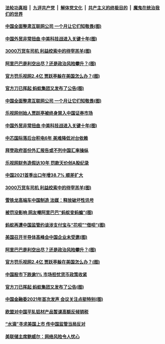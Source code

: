 ####  [法轮功真相](../../../../basic/blob/master/README.md?t=04140002) &nbsp;|&nbsp; [九评共产党](../../../../9ping.md/blob/master/README.md?t=04140002) &nbsp;|&nbsp; [解体党文化](../../../../jtdwh.md/blob/master/README.md?t=04140002)  &nbsp;|&nbsp; [共产主义的终极目的](../../../../gczydzjmd.md/blob/master/README.md?t=04140002) &nbsp;|&nbsp; [魔鬼在统治我们的世界](../../../../mgztzwmdsj.md/blob/master/README.md?t=04140002) 

#### [中国全面整肃互联网公司 一个月让它们知敬畏(图)](../pages/p5/968652.md?t=04140002) 

#### [中国外贸非常扭曲 中美科技战进入关键十年(图)](../pages/p5/968636.md?t=04140002) 

#### [3000万货车司机 利益绞索中的待宰羔羊(图)](../pages/p5/968599.md?t=04140002) 

#### [阿里巴巴是利空出尽？还是政治风险攀升？(图)](../pages/p5/968570.md?t=04140002) 

#### [官方罚乐视网2.4亿 贾跃亭躲在美国怎么办？(图)](../pages/p5/968530.md?t=04140002) 

#### [官方刀已挥起 蚂蚁集团又发布了公告(图)](../pages/p5/968525.md?t=04140002) 

#### [中国全面整肃互联网公司 一个月让它们知敬畏(图)](../pages/p5/968652.md?t=04140002) 

#### [乐视网创始人贾跃亭被终身禁入中国证券市场](../pages/p5/968649.md?t=04140002) 

#### [中国外贸非常扭曲 中美科技战进入关键十年(图)](../pages/p5/968636.md?t=04140002) 

#### [中芯国际落后台积电6年 美难降低对台依赖](../pages/p5/968632.md?t=04140002) 

#### [拜登政府首份外汇报告或不列中国汇率操纵](../pages/p5/968630.md?t=04140002) 

#### [乐视网财务造假达10年 罚款天价创A股纪录](../pages/p5/968602.md?t=04140002) 

#### [中国2021首季出口年增38.7% 顺差扩大](../pages/p5/968600.md?t=04140002) 

#### [3000万货车司机 利益绞索中的待宰羔羊(图)](../pages/p5/968599.md?t=04140002) 

#### [雪铁龙高端车中国制造 法媒：释放破坏性讯号](../pages/p5/968591.md?t=04140002) 

#### [被罚没影响 网友嘲阿里巴巴“蚂蚁变蚂蝗”(图)](../pages/p5/968584.md?t=04140002) 

#### [蚂蚁再遭中国监管约谈涉支付宝与“花呗”“借呗”(图)](../pages/p5/968576.md?t=04140002) 

#### [美国召开半导体高峰会中国企业未受邀(图)](../pages/p5/968575.md?t=04140002) 

#### [阿里巴巴是利空出尽？还是政治风险攀升？(图)](../pages/p5/968570.md?t=04140002) 

#### [官方罚乐视网2.4亿 贾跃亭躲在美国怎么办？(图)](../pages/p5/968530.md?t=04140002) 

#### [中国股市下跌逾1% 市场担忧货币政策收紧](../pages/p5/968529.md?t=04140002) 

#### [官方刀已挥起 蚂蚁集团又发布了公告(图)](../pages/p5/968525.md?t=04140002) 

#### [中国金融委2021年首次发声 会议关注点挺特别(图)](../pages/p5/968521.md?t=04140002) 

#### [欧盟对中国平轧铝材产品暂课高额反倾销税](../pages/p5/968519.md?t=04140002) 

#### [“水滴”寻求美国上市 传中国监管当局反对](../pages/p5/968518.md?t=04140002) 

#### [美联储主席鲍威尔：网络风险令人忧心](../pages/p5/968499.md?t=04140002) 

